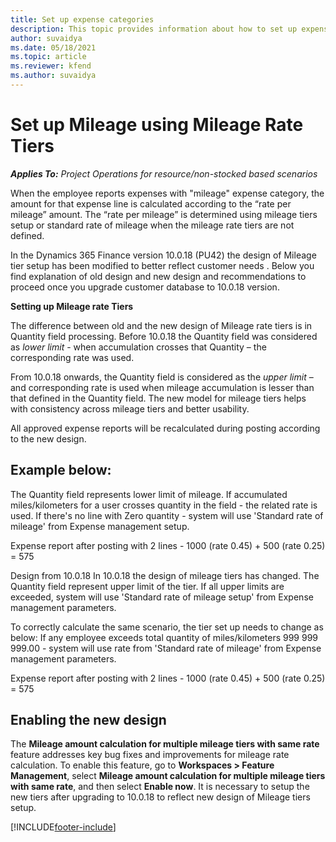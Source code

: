 ```yaml
---
title: Set up expense categories
description: This topic provides information about how to set up expense categories and shared categories for expense reports.
author: suvaidya
ms.date: 05/18/2021
ms.topic: article
ms.reviewer: kfend 
ms.author: suvaidya
---
```


# Set up Mileage using Mileage Rate Tiers

_**Applies To:** Project Operations for resource/non-stocked based scenarios_

When the employee reports expenses with "mileage" expense category, the amount for that expense line is calculated according to the “rate per mileage” amount.  The “rate per mileage” is determined using mileage tiers setup or standard rate of mileage when the mileage rate tiers are not defined. 

In  the Dynamics 365 Finance version 10.0.18 (PU42) the design of Mileage tier setup has been modified to better reflect customer needs . Below you find explanation of old design and new design and recommendations to proceed once you upgrade customer database to 10.0.18 version. 

**Setting up Mileage rate Tiers** 

The difference between old and the new design of Mileage rate tiers is in Quantity field processing. 
Before 10.0.18 the Quantity field was considered as *lower limit* - when accumulation crosses that Quantity – the corresponding rate was used. 

From 10.0.18 onwards, the Quantity field is considered as the *upper limit* – and corresponding rate is used when mileage accumulation is lesser than that defined in the Quantity field.  The new model for mileage tiers helps with consistency across mileage tiers and better usability.   

All approved expense reports will be recalculated during posting according to the new design.

## Example below: 
 
The Quantity field represents lower limit of mileage. If accumulated miles/kilometers for a user crosses quantity in the field - the related rate is used. If there's no line with Zero quantity - system will use 'Standard rate of mileage' from Expense management setup. 
 
Expense report after posting with 2 lines - 1000 (rate 0.45) +  500 (rate 0.25) = 575

Design from 10.0.18
In 10.0.18 the design of mileage tiers has changed. The Quantity field represent upper limit of the tier. If all upper limits are exceeded, system will use 'Standard rate of mileage setup' from Expense management parameters. 
 
To correctly calculate the same scenario, the tier set up needs to change as below: 
If any employee exceeds total quantity of miles/kilometers 999 999 999.00 - system will use rate from 'Standard rate of mileage' from Expense management parameters. 
  
Expense report after posting with 2 lines - 1000 (rate 0.45) +  500 (rate 0.25) = 575

## Enabling the new design

The **Mileage amount calculation for multiple mileage tiers with same rate** feature addresses key bug fixes and improvements for mileage rate calculation. 
To enable this feature, go to **Workspaces > Feature Management**, select **Mileage amount calculation for multiple mileage tiers with same rate**, and then select **Enable now**.
It is necessary to setup the new tiers after upgrading to 10.0.18 to reflect new design of Mileage tiers setup. 

[!INCLUDE[footer-include](../includes/footer-banner.md)]

